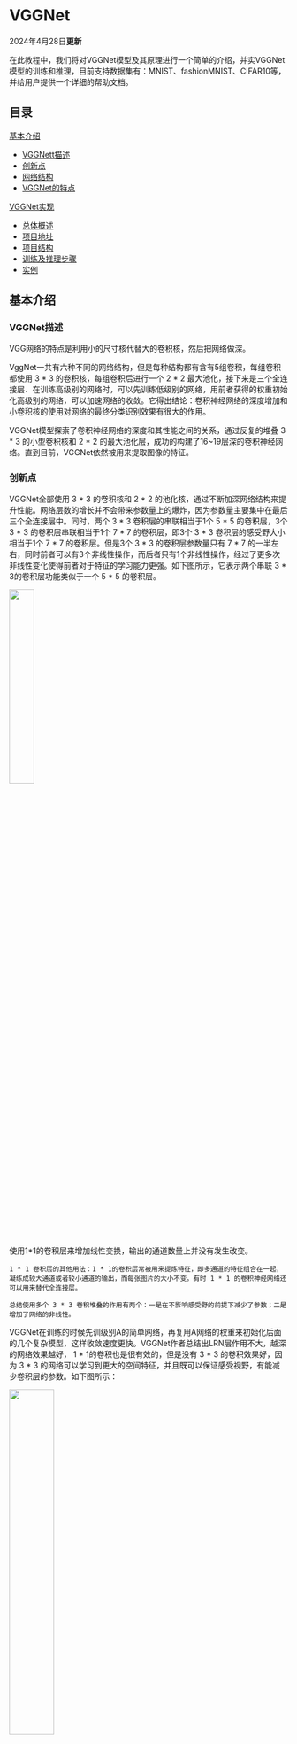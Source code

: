 # VGGNet
2024年4月28日**更新**

在此教程中，我们将对VGGNet模型及其原理进行一个简单的介绍，并实VGGNet模型的训练和推理，目前支持数据集有：MNIST、fashionMNIST、CIFAR10等，并给用户提供一个详细的帮助文档。

## 目录  

[基本介绍](#基本介绍)  
- [VGGNett描述](#VGGNet描述)
- [创新点](#创新点)
- [网络结构](#网络结构)
- [VGGNet的特点](#VGGNet的特点)

[VGGNet实现](#VGGNet实现)
- [总体概述](#总体概述)
- [项目地址](#项目地址)
- [项目结构](#项目结构)
- [训练及推理步骤](#训练及推理步骤)
- [实例](#实例)


## 基本介绍

### VGGNet描述

VGG网络的特点是利用小的尺寸核代替大的卷积核，然后把网络做深。

VggNet一共有六种不同的网络结构，但是每种结构都有含有5组卷积，每组卷积都使用 3 * 3 的卷积核，每组卷积后进行一个 2 * 2 最大池化，接下来是三个全连接层．在训练高级别的网络时，可以先训练低级别的网络，用前者获得的权重初始化高级别的网络，可以加速网络的收敛。它得出结论：卷积神经网络的深度增加和小卷积核的使用对网络的最终分类识别效果有很大的作用。

VGGNet模型探索了卷积神经网络的深度和其性能之间的关系，通过反复的堆叠 3 * 3 的小型卷积核和 2 * 2 的最大池化层，成功的构建了16~19层深的卷积神经网络。直到目前，VGGNet依然被用来提取图像的特征。

### 创新点

VGGNet全部使用 3 * 3 的卷积核和 2 * 2 的池化核，通过不断加深网络结构来提升性能。网络层数的增长并不会带来参数量上的爆炸，因为参数量主要集中在最后三个全连接层中。同时，两个 3 * 3 卷积层的串联相当于1个 5 * 5 的卷积层，3个 3 * 3 的卷积层串联相当于1个 7 * 7 的卷积层，即3个 3 * 3 卷积层的感受野大小相当于1个 7 * 7 的卷积层。但是3个 3 * 3 的卷积层参数量只有 7 * 7 的一半左右，同时前者可以有3个非线性操作，而后者只有1个非线性操作，经过了更多次非线性变化使得前者对于特征的学习能力更强。如下图所示，它表示两个串联 3 * 3的卷积层功能类似于一个 5 * 5 的卷积层。

<img src="https://hepucuncao.obs.cn-south-1.myhuaweicloud.com/VGGNet/photo1.png" width="30%">

使用1*1的卷积层来增加线性变换，输出的通道数量上并没有发生改变。

```
1 * 1 卷积层的其他用法：1 * 1的卷积层常被用来提炼特征，即多通道的特征组合在一起，凝练成较大通道或者较小通道的输出，而每张图片的大小不变。有时 1 * 1 的卷积神经网络还可以用来替代全连接层。

总结使用多个 3 * 3 卷积堆叠的作用有两个：一是在不影响感受野的前提下减少了参数；二是增加了网络的非线性。
```

VGGNet在训练的时候先训级别A的简单网络，再复用A网络的权重来初始化后面的几个复杂模型，这样收敛速度更快。VGGNet作者总结出LRN层作用不大，越深的网络效果越好， 1 * 1的卷积也是很有效的，但是没有 3 * 3 的卷积效果好，因为 3 * 3 的网络可以学习到更大的空间特征，并且既可以保证感受视野，有能减少卷积层的参数。如下图所示：

<img src="https://hepucuncao.obs.cn-south-1.myhuaweicloud.com/VGGNet/photo3.png" width="40%">

### 网络结构

 VGGNet的网络结构如下图所示。VGGNet包含很多级别的网络，深度从11层到19层不等，比较常用的是VGGNet-16和VGGNet-19。VGGNet把网络分成了5段，每段都把多个3*3的卷积网络串联在一起，每段卷积后面接一个最大池化层，最后面是3个全连接层和一个softmax层。

<img src="https://hepucuncao.obs.cn-south-1.myhuaweicloud.com/VGGNet/photo2.png" width="50%">

上图中的D和E即为常用的VGG-16和VGG-19，前者拥有13个核大小均为 3 * 3 的卷积层、5个最大池化层和3个全连接层，后者拥有16个核大小均为 3 * 3 的卷积层、5个最大池化层和3个全连接层。本文主要针对VGG16进行解读，可以看出VGG19只是多了3个卷积层而已，其它的和VGG-16没啥区别。

表中的卷积层(conv3-kernels，其中kernels代表卷积核的个数)全部都是大小为 3 * 3、步距为1、padding为1的卷积操作(经过卷积后不会改变特征矩阵的高和宽，但是深度改变，深度的大小等于卷积核的数量)。最大池化下采样层全部都是池化核大小为2、步距为2的池化操作(每次通过最大池化下采样后特征矩阵的高和宽都会缩减为原来的一半，但是深度不变)。VGG-16的结构图如下图：

<img src="https://hepucuncao.obs.cn-south-1.myhuaweicloud.com/VGGNet/photo4.png" width="40%">

由上图所示，VGG-16架构：13个卷积层+3个全连接层(共16层，不计入池化层和Softmax)，前5段卷积网络(标号1-5)，主要用于提取特征；最后一段是三个全连接网络(标号6-8)，主要用于分类。注意最后一个全连接层是没有激活函数的，因为它最后要使用Softmax函数对结果进行概率化。

### VGGNet的特点

**结构简洁**

VGGNet的结构十分简洁，由5个卷积层、3个全连接层和1个softmax层构成，层与层之间使用最大池化连接，隐藏层之间使用的激活函数全都是ReLU，并且网络的参数也是整齐划一的。

**使用小卷积核**

VGGNet使用含有多个小型的 3 * 3 卷积核的卷积层来代替AlexNet中的卷积核较大的卷积层，采用多个小型卷积核，既能减少参数的数量，又能增强网络的非线性映射从而提升网络的表达能力。

<img src="https://hepucuncao.obs.cn-south-1.myhuaweicloud.com/VGGNet/photo6.png" width="40%">


```
为什么可以增加网络的非线性?我们知道激活函数的作用就是给神经网络增加非线性因素，使其可以拟合任意的函数，每个卷积操作后都会通过ReLU激活，ReLU函数就是一个非线性函数。
```

**使用小滤波器**

与AlexNet相比，VGGNet在池化层全部采用的是 2 * 2 的小滤波器，stride为2

**通道数较多**

VGGNet的第一层有64个通道，后面的每一层都对通道进行了翻倍，最多达到了512个通道(64-128-256-512-512)。由于每个通道都代表着一个feature map，这样就使更多的信息可以被提取出来。

**图像预处理**

训练采用多尺度训练(Multi-scale)，将原始图像缩放到不同尺寸S，然后再随机裁切 224 * 224 的图片，并且对图片进行水平翻转和随机RGB色差调整，这样能增加很多数据量，对于防止模型过拟合有很不错的效果。
 
初始对原始图片进行裁剪时，原始图片的最小边不宜过小，否则裁剪到 224 * 224 的时候，就相当于几乎覆盖了整个图片，这样对原始图片进行不同的随机裁剪得到的图片就基本上没差别，就失去了增加数据集的意义。但同时也不宜过大，否则裁剪到的图片只含有目标的一小部分，也不是很好。

```
针对上述裁剪的问题，提出的训练图片预处理过程：
1.训练图片归一化，图像等轴重调(最短边为S)
等轴重调剪裁时的两种解决办法：
方法一：固定最小边的尺寸为256
方法二：随机从[256,512]的确定范围内进行抽样，这样原始图片尺寸不一，有利于训练，这个方法叫做尺度抖动，有利于训练集增强。 训练时运用大量的裁剪图片有利于提升识别精确率。
2.随机剪裁(每SGD一次)
3.随机水平翻转
4.RGB颜色偏移
```
**将全连接层转换为卷积层**

这个特征是体现在VGGNet的测试阶段。在进行网络测试时，将训练阶段的3个全连接层替换为3个卷积层，使测试得到的网络没有全连接的限制，能够接收任意宽和高的输入。如果后面3个层都是全连接层，那么在测试阶段就只能将测试的图像全部缩放到固定尺寸，这样就不便于多尺度测试工作的开展。

<img src="https://hepucuncao.obs.cn-south-1.myhuaweicloud.com/VGGNet/photo5.png" width="50%">

```
为什么这样替换之后就可以处理任意尺寸的输入图像了呢?

因为 1 * 1 卷积一个很重要的作用就是调整通道数。如果下一层输入的特征图需要控制通道数为N，那么设置N个1×1卷积核就可以完成通道数的调整。比如最后需要1000个神经元用于分出1000个类别，那就在最后一层的前面使用1000个 1 * 1 的卷积核，这样的到的结果就是(1, 1, 1000)正好可以匹配。
```

## VGGNet实现

### 总体概述

本项目旨在实现VGGNet模型，并且支持多种数据集，目前该模型可以支持单通道的数据集，如：MNIST、FashionMNIST等数据集，也可以支持多通道的数据集，如：CIFAR10、SVHN等数据集。模型最终将数据集分类为10种类别，可以根据需要增加分类数量。训练轮次默认为4轮，同样可以根据需要增加训练轮次。单通道数据集训练4~5轮就可以达到较高的精确度，而对于多通道数据，建议训练轮次在10轮以上，精确度才较为理想，可以达到90%以上。

<a name="项目地址"></a>
### 项目地址
- 模型仓库：[MindSpore/hepucuncao/DeepLearning](https://xihe.mindspore.cn/projects/hepucuncao/VGGNet)

<a name="项目结构"></a>
### 项目结构

项目的目录分为两个部分：学习笔记README文档，以及ResNet模型的模型训练和推理代码放在train文件夹下。

```python
 ├── train    # 相关代码目录
 │  ├── train.py    # VGGNet模型训练代码
 │  └── test.py    # LeNet5模型推理代码
 └── README.md 
```

### 训练及推理步骤

- 1.首先运行train.py初始化VGGNet网络的各参数
- 2.同时train.py会接着进行模型训练，要加载的训练数据集和测试训练集可以自己选择，本项目可以使用的数据集来源于torchvision的datasets库。相关代码如下：

```

 #下载数据集
data_train = datasets.数据集名称(root="下载路径", transform=transform, train=True, download=True)
data_test = datasets.数据集名称(root="下载路径", transform=transform, train=False, download=True)

# 加载数据集
data_loader_train = DataLoader(dataset=data_train, batch_size=batch_size, shuffle=True)
data_loader_test = DataLoader(dataset=data_test, batch_size=batch_size, shuffle=True)

只需把数据集名称更换成你要使用的数据集(datasets中的数据集)，并修改下载数据集的位置(默认在根目录下，如果路径不存在会自动创建)即可，如果已经提前下载好了则不会下载，否则会自动下载数据集。

注意：程序要对数据进行变换，先对图像的尺寸进行修改为224*224，然后再转换成张量；如果是多通道数据集，要先将图像数据转换为灰度图像，其他步骤和单通道数据集相同。

```

同时，程序会将每一个训练轮次的训练过程中的损失值打印出来，每隔51个batch打印一次，损失值越接近0，则说明训练越成功。同时，每一轮训练结束后程序会打印出本轮测试的平均损失值和平均精度。特别地，该程序在训练完毕后会打印出训练总耗时，同时展示出训练损失值、训练精度和测试精度随着训练轮次增多而变化的曲线，在训练完毕后显示在屏幕上。

- 3.由于train.py代码会将精确度最高的模型权重保存下来，以便推理的时候直接使用最好的模型，因此运行train.py之前，需要设置好保存的路径，相关代码如下：

```

torch.save(net.state_dict(), '保存路径')

默认保存路径为根目录，可以根据需要自己修改路径，如果该文件路径不存在，程序会自动创建。

```

- 4.保存完毕后，我们可以运行test.py代码，同样需要加载数据集(和训练过程的数据相同)，步骤同2。同时，我们应将保存的最好模型权重文件加载进来，相关代码如下：

```

model.load_state_dict(torch.load("文件路径"))

文件路径为最好权重模型的路径，注意这里要写绝对路径，并且windows系统要求路径中的斜杠应为反斜杠。

```

另外，程序中创建了一个classes列表来获取分类结果，分类数量由列表中数据的数量来决定，可以根据需要来增减，相关代码如下：

```

classes=[
    "0",
    "1",
    ...
    "n-1",
]

要分成n个类别，就写0~n-1个数据项。

```

- 5.最后是推理步骤，程序会选取测试数据集的前n张图片进行推理，并打印出每张图片的预测类别和实际类别，若这两个数据相同则说明推理成功。同时，程序会将选取的图片显示在屏幕上，相关代码如下：

```

for i in range(n): #取前n张图片
    X,y=test_dataset[i][0],test_dataset[i][1]
    show(X).show()
    #把张量扩展为四维
    X=Variable(torch.unsqueeze(X, dim=0).float(),requires_grad=False).to(device)
    model.eval()  # 设置模型为评估模式
    with torch.no_grad():
        pred = model(X)
        predicted,actual=classes[torch.argmax(pred[0])],classes[y]
        print(f'predicted:"{predicted}",actual:"{actual}"')

推理图片的数量即n取多少可以自己修改，但是注意要把显示出来的图片手动关掉，程序才会打印出这张图片的预测类别和实际类别。

```

## 实例

这里我们以最经典的MNIST数据集为例：

运行train.py之前，要加载好要训练的数据集，如下图所示：

<img src="https://hepucuncao.obs.cn-south-1.myhuaweicloud.com/VGGNet/photo7.png" width="50%">

以及训练好的最好模型权重best_model.pth的保存路径：

<img src="https://hepucuncao.obs.cn-south-1.myhuaweicloud.com/VGGNet/photo8.png" width="50%">

这里我们设置训练轮次为4，由于没有提前下载好数据集，所以程序会自动下载在/data目录下，运行结果如下图所示：

<img src="https://hepucuncao.obs.cn-south-1.myhuaweicloud.com/VGGNet/photo9.jpg" width="50%">

最好的模型权重保存在设置好的路径中：

<img src="https://hepucuncao.obs.cn-south-1.myhuaweicloud.com/VGGNet/photo10.png" width="30%">

从下图最后一轮的损失值和精确度可以看出，训练的成果已经是非常准确的了，并且程序会打印出训练的总耗时，VGGNet模型由于网络模型计算步骤相较之前的卷积模型更复杂，所以在cpu上训练的时间会比较长，对cpu的占用也比较大。

<img src="https://hepucuncao.obs.cn-south-1.myhuaweicloud.com/VGGNet/photo11.jpg" width="40%">

特别地，程序会弹出一个图像，展示了训练损失值、训练精度和测试精度随着训练轮次增多而变化的曲线。由图可以看出训练过程中的损失值是存在波动的，但是训练和测试的精度一直呈上升的趋势，且在第二轮训练过后精确值就很接近于100%了。

<img src="https://hepucuncao.obs.cn-south-1.myhuaweicloud.com/VGGNet/photo12.jpg" width="40%">

最后我们运行test.py程序，首先要把train.py运行后保存好的best_model.pth文件加载进来，设置的参数如下图所示：

<img src="https://hepucuncao.obs.cn-south-1.myhuaweicloud.com/VGGNet/photo13.png" width="50%">

这里我们设置推理测试数据集中的前20张图片，每推理一张图片，都会弹出来显示在屏幕上，要手动把图片关闭才能打印出预测值和实际值：

<img src="https://hepucuncao.obs.cn-south-1.myhuaweicloud.com/VGGNet/photo14.jpg" width="40%">

由下图最终的运行结果我们可以看出，推理的结果是较为准确的，预测值和真实值都是相匹配的，大家可以增加推理图片的数量以测试模型的准确性。

<img src="https://hepucuncao.obs.cn-south-1.myhuaweicloud.com/VGGNet/photo15.png" width="50%">

其他数据集的训练和推理步骤和MNIST数据集大同小异，唯一不同的是多通道数据集的数据变换操作，需要先转换为灰度图像。